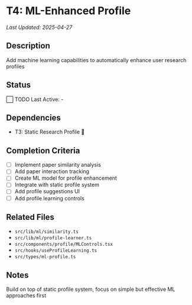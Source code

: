 # T4: ML-Enhanced Profile
*Last Updated: 2025-04-27*

## Description
Add machine learning capabilities to automatically enhance user research profiles

## Status
⬜ TODO
Last Active: -

## Dependencies
- T3: Static Research Profile 🔄

## Completion Criteria
- [ ] Implement paper similarity analysis
- [ ] Add paper interaction tracking
- [ ] Create ML model for profile enhancement
- [ ] Integrate with static profile system
- [ ] Add profile suggestions UI
- [ ] Add profile learning controls

## Related Files
- `src/lib/ml/similarity.ts`
- `src/lib/ml/profile-learner.ts`
- `src/components/profile/MLControls.tsx`
- `src/hooks/useProfileLearning.ts`
- `src/types/ml-profile.ts`

## Notes
Build on top of static profile system, focus on simple but effective ML approaches first